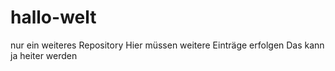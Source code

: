 # hallo-welt
nur ein weiteres Repository
Hier müssen weitere Einträge erfolgen
Das kann ja heiter werden
